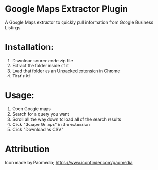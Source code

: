# Google Maps Extractor Plugin
A Google Maps extractor to quickly pull information from Google Business Listings

# Installation:
1. Download source code zip file
2. Extract the folder inside of it
3. Load that folder as an Unpacked extension in Chrome
4. That's it!

# Usage:
1. Open Google maps
2. Search for a query you want
3. Scroll all the way down to load all of the search results
4. Click "Scrape Gmaps" in the extension
5. Click "Download as CSV"


# Attribution
Icon made by Paomedia; https://www.iconfinder.com/paomedia
